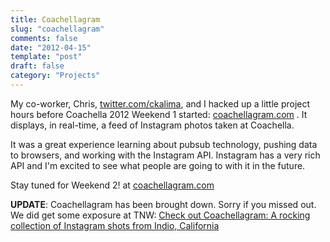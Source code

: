 ```yaml
---
title: Coachellagram
slug: "coachellagram"
comments: false
date: "2012-04-15"
template: "post"
draft: false
category: "Projects"
---
```


My co-worker, Chris, [twitter.com/ckalima](https://twitter.com/ckalima), and I hacked up a little project hours before Coachella 2012 Weekend 1 started: [coachellagram.com](http://coachellagram.com) . It displays, in real-time, a feed of Instagram photos taken at Coachella.

It was a great experience learning about pubsub technology, pushing data to browsers, and working with the Instagram API. Instagram has a very rich API and I'm excited to see what people are going to with it in the future.

Stay tuned for Weekend 2! at [coachellagram.com](http://coachellagram.com)

**UPDATE**: Coachellagram has been brought down. Sorry if you missed out. We did get some exposure at TNW: [
Check out Coachellagram: A rocking collection of Instagram shots from Indio, California](https://thenextweb.com/shareables/2012/04/15/check-out-coachellagram-a-rocking-collection-of-instagram-shots-from-indio-california/)